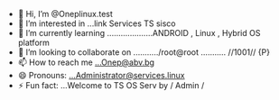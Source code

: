 - 👋 Hi, I’m @Oneplinux.test
- 👀 I’m interested in ...link Services TS sisco
- 🌱 I’m currently learning ....................ANDROID , Linux , Hybrid OS platform
- 💞️ I’m looking to collaborate on .........../root@root ........... //1001// {P} 
- 📫 How to reach me ...Onep@abv.bg
- 😄 Pronouns: ...Administrator@services.linux
- ⚡ Fun fact: ...Welcome to TS OS Serv by / Admin /

<!---
Oneplinux/Oneplinux is a ✨ special ✨ repository because its `README.md` (this file) appears on your GitHub profile.
You can click the Preview link to take a look at your changes.
--->
